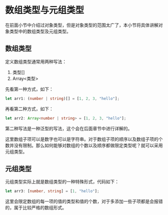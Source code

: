 # 数组类型与元组类型

在前面小节中介绍过对象类型，但是对象类型的范围太广了，本小节将具体讲解对象类型中的数组类型及元组类型。

## 数组类型

定义数组类型通常用两种写法：

1. 类型[]
2. Array<类型>

先看第一种方式，如下：

```typescript
let arr1: (number | string)[] = [1, 2, 3, "hello"];
```

再看第二种方式，如下：

```typescript
let arr2: Array<number | string> = [1, 2, 3, "hello"];
```

第二种写法是一种泛型的写法，这个会在后面章节中进行详解的。

这里数组子项可以是数字也可以是字符串。对于数组子项的顺序以及数组子项的个数并没有限制。那么如何能够对数组的个数以及顺序都做限定类型呢？就可以采用元组类型。

## 元组类型

元组类型实际上就是数组类型的一种特殊形式，代码如下：

```typescript
let arr3: [number, string] = [1, "hello"];
```

这里会限定数组的每一项的值的类型和值的个数，对于多添加一些子项都是会报错的，属于比较严格的数组形式。
